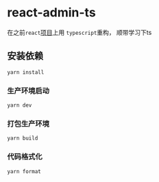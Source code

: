 # react-admin-ts

在之前`react`[项目](https://github.com/hz199/__react-admin-zh-redux)上用 `typescript`重构， 顺带学习下ts

## 安装依赖
```
yarn install
```

### 生产环境启动
```
yarn dev
```

### 打包生产环境
```
yarn build
```

### 代码格式化
```
yarn format
```
